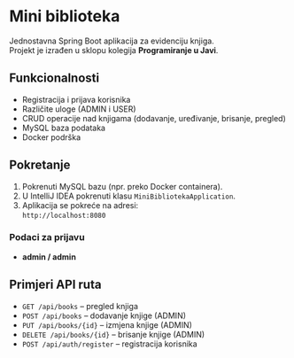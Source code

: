 # Mini biblioteka

Jednostavna Spring Boot aplikacija za evidenciju knjiga.  
Projekt je izrađen u sklopu kolegija **Programiranje u Javi**.

## Funkcionalnosti
- Registracija i prijava korisnika
- Različite uloge (ADMIN i USER)
- CRUD operacije nad knjigama (dodavanje, uređivanje, brisanje, pregled)
- MySQL baza podataka
- Docker podrška

## Pokretanje
1. Pokrenuti MySQL bazu (npr. preko Docker containera).
2. U IntelliJ IDEA pokrenuti klasu `MiniBibliotekaApplication`.
3. Aplikacija se pokreće na adresi:  
   `http://localhost:8080`

### Podaci za prijavu
- **admin / admin**

## Primjeri API ruta
- `GET /api/books` – pregled knjiga
- `POST /api/books` – dodavanje knjige (ADMIN)
- `PUT /api/books/{id}` – izmjena knjige (ADMIN)
- `DELETE /api/books/{id}` – brisanje knjige (ADMIN)
- `POST /api/auth/register` – registracija korisnika
